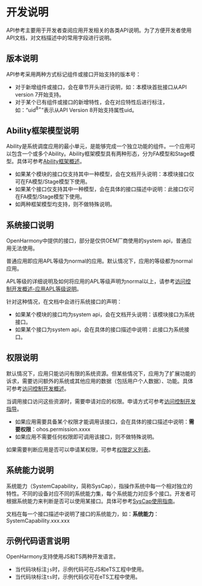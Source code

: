 # 开发说明

API参考主要用于开发者查阅应用开发相关的各类API说明。为了方便开发者使用API文档，对文档描述中的常用字段进行说明。

## 版本说明

API参考采用两种方式标记组件或接口开始支持的版本号：

- 对于新增组件或接口，会在章节开头进行说明，如：本模块首批接口从API version 7开始支持。
- 对于某个已有组件或接口的新增特性，会在对应特性后进行标注，如：“uid<sup>8+</sup>”表示从API Version 8开始支持属性uid。

## Ability框架模型说明

Ability是系统调度应用的最小单元，是能够完成一个独立功能的组件。一个应用可以包含一个或多个Ability。Ability框架模型具有两种形态，分为FA模型和Stage模型。具体可参考[Ability框架概述](../../ability/ability-brief.md)。

- 如果某个模块的接口仅支持其中一种模型，会在文档开头说明：本模块接口仅可在FA模型/Stage模型下使用。
- 如果某个接口仅支持其中一种模型，会在具体的接口描述中说明：此接口仅可在FA模型/Stage模型下使用。
- 如两种框架模型均支持，则不做特殊说明。

## 系统接口说明

OpenHarmony中提供的接口，部分是仅供OEM厂商使用的system api，普通应用无法使用。

普通应用即应用APL等级为normal的应用。默认情况下，应用的等级都为normal应用。

APL等级的详细说明及如何将应用的APL等级声明为normal以上，请参考[访问控制开发概述-应用APL等级说明](../../security/accesstoken-overview.md#应用apl等级说明)。

针对这种情况，在文档中会进行系统接口的声明：

- 如果某个模块的接口均为system api，会在文档开头说明：该模块接口为系统接口。
- 如果某个接口为system api，会在具体的接口描述中说明：此接口为系统接口。

## 权限说明

默认情况下，应用只能访问有限的系统资源。但某些情况下，应用为了扩展功能的诉求，需要访问额外的系统或其他应用的数据（包括用户个人数据）、功能。具体可参考[访问控制开发概述](../../security/accesstoken-overview.md)。

当调用接口访问这些资源时，需要申请对应的权限。申请方式可参考[访问控制开发指导](../../security/accesstoken-guidelines.md)。

- 如果应用需要具备某个权限才能调用该接口，会在具体的接口描述中说明：**需要权限**：ohos.permission.xxxx
- 如果应用不需要任何权限即可调用该接口，则不做特殊说明。

如果需要判断应用是否可以申请某权限，可参考[权限定义列表](../../security/permission-list.md)。

## 系统能力说明

系统能力（SystemCapability，简称SysCap），指操作系统中每一个相对独立的特性。不同的设备对应不同的系统能力集，每个系统能力对应多个接口。开发者可根据系统能力来判断是否可以使用某接口。具体可参考[SysCap使用指南](../../quick-start/syscap.md)。

文档在每一个接口描述中说明了接口的系统能力，如：**系统能力**：SystemCapability.xxx.xxx

## 示例代码语言说明

OpenHarmony支持使用JS和TS两种开发语言。

- 当代码块标注`js`时，示例代码可在JS和eTS工程中使用。
- 当代码块标注`ts`时，示例代码仅可在eTS工程中使用。
